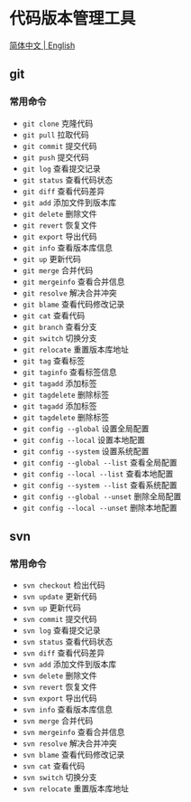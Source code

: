 # 代码版本管理工具

<p ##align="center">
  <a href="./README_cn.md">简体中文 |
  <a href="./README.md">English</a>
</p>

## git

### 常用命令
* `git clone` 克隆代码
* `git pull` 拉取代码
* `git commit` 提交代码
* `git push` 提交代码
* `git log` 查看提交记录
* `git status` 查看代码状态
* `git diff` 查看代码差异
* `git add` 添加文件到版本库
* `git delete` 删除文件
* `git revert` 恢复文件
* `git export` 导出代码
* `git info` 查看版本库信息
* `git up` 更新代码
* `git merge` 合并代码
* `git mergeinfo` 查看合并信息
* `git resolve` 解决合并冲突
* `git blame` 查看代码修改记录
* `git cat` 查看代码
* `git branch` 查看分支
* `git switch` 切换分支
* `git relocate` 重置版本库地址
* `git tag` 查看标签
* `git taginfo` 查看标签信息
* `git tagadd` 添加标签
* `git tagdelete` 删除标签
* `git tagadd` 添加标签
* `git tagdelete` 删除标签
* `git config --global` 设置全局配置
* `git config --local` 设置本地配置
* `git config --system` 设置系统配置
* `git config --global --list` 查看全局配置
* `git config --local --list` 查看本地配置
* `git config --system --list` 查看系统配置
* `git config --global --unset` 删除全局配置
* `git config --local --unset` 删除本地配置


## svn

### 常用命令

* `svn checkout` 检出代码
* `svn update` 更新代码
* `svn up` 更新代码
* `svn commit` 提交代码
* `svn log` 查看提交记录
* `svn status` 查看代码状态 
* `svn diff` 查看代码差异
* `svn add` 添加文件到版本库
* `svn delete` 删除文件
* `svn revert` 恢复文件
* `svn export` 导出代码
* `svn info` 查看版本库信息
* `svn merge` 合并代码
* `svn mergeinfo` 查看合并信息
* `svn resolve` 解决合并冲突
* `svn blame` 查看代码修改记录
* `svn cat` 查看代码
* `svn switch` 切换分支
* `svn relocate` 重置版本库地址

